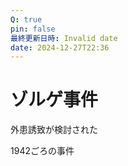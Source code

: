 ```yaml
---
Q: true
pin: false
最終更新日時: Invalid date
date: 2024-12-27T22:36
---
```

# ゾルゲ事件

外患誘致が検討された

1942ごろの事件